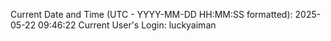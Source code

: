 Current Date and Time (UTC - YYYY-MM-DD HH:MM:SS formatted): 2025-05-22 09:46:22
Current User's Login: luckyaiman
